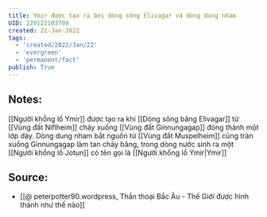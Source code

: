 ```yaml
---
title: Ymir được tạo ra bơi dòng sông Elivagar và dòng dung nham
UID: 220122103709
created: 22-Jan-2022
tags:
  - 'created/2022/Jan/22'
  - 'evergreen'
  - 'permanent/fact'
publish: True
---
```

## Notes:
[[Người khổng lồ Ymir]] được tạo ra khi [[Dòng sông băng Elivagar]] từ [[Vùng đất Niflheim]] chảy xuống [[Vùng đất Ginnungagap]] đóng thành một lớp dày. Dòng dung nham bắt nguồn từ [[Vùng đất Muspelheim]] cũng tràn xuống Ginnungagap làm tan chảy băng, trong dòng nước sinh ra một
 [[Người khổng lồ Jotun]] có tên gọi là [[Người khổng lồ Ymir|Ymir]]

## Source:
- [[@ peterpotter90.wordpress, Thần thoại Bắc Âu - Thế Giới được hình thành như thế nào]]


